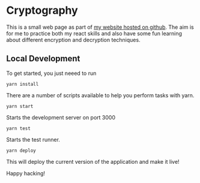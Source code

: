 # Cryptography

This is a small web page as part of [my website hosted on github](https://mdave16.github.io). The aim is for me to practice both my react skills and also have some fun learning about different encryption and decryption techniques.

## Local Development

To get started, you just neeed to run

    yarn install

There are a number of scripts available to help you perform tasks with yarn.

    yarn start

Starts the development server on port 3000

    yarn test

Starts the test runner.

    yarn deploy

This will deploy the current version of the application and make it live!

Happy hacking!
